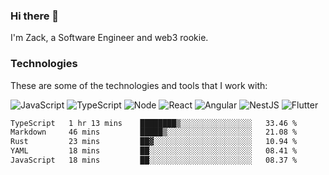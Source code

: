 ### Hi there 👋
I'm Zack, a Software Engineer and web3 rookie.

### Technologies
These are some of the technologies and tools that I work with:

![JavaScript](https://img.shields.io/badge/JavaScript-323330.svg?logo=javascript&logoColor=F7DF1E) 
![TypeScript](https://img.shields.io/badge/TypeScript-007ACC.svg?logo=typescript&logoColor=white) 
![Node](https://img.shields.io/badge/Node.js-43853D.svg?logo=node.js&logoColor=white)
![React](https://img.shields.io/badge/React-20232a.svg?logo=react&logoColor=61DAFB) 
![Angular](https://img.shields.io/badge/Angular-E23237.svg?logo=angularjs&logoColor=white)
![NestJS](https://img.shields.io/badge/NestJS-E0234E?logo=nestjs&logoColor=white)
![Flutter](https://img.shields.io/badge/Flutter-02569B.svg?logo=flutter&logoColor=white)

<!--START_SECTION:waka-->

```txt
TypeScript   1 hr 13 mins    ████████▒░░░░░░░░░░░░░░░░   33.46 %
Markdown     46 mins         █████▒░░░░░░░░░░░░░░░░░░░   21.08 %
Rust         23 mins         ██▓░░░░░░░░░░░░░░░░░░░░░░   10.94 %
YAML         18 mins         ██░░░░░░░░░░░░░░░░░░░░░░░   08.41 %
JavaScript   18 mins         ██░░░░░░░░░░░░░░░░░░░░░░░   08.37 %
```

<!--END_SECTION:waka-->
